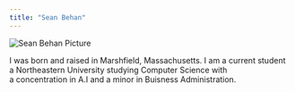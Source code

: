 ```yaml
---
title: "Sean Behan"
---
```


![Sean Behan Picture](SeanPic.PNG)

I was born and raised in Marshfield, Massachusetts. 
I am a current student a Northeastern University studying Computer Science with
<br> a concentration in A.I and a minor in Buisness Administration.
<br>

